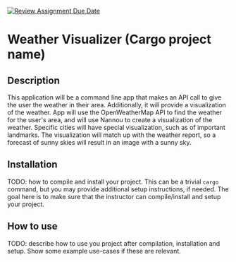 [![Review Assignment Due Date](https://classroom.github.com/assets/deadline-readme-button-22041afd0340ce965d47ae6ef1cefeee28c7c493a6346c4f15d667ab976d596c.svg)](https://classroom.github.com/a/c2Cd-Xpe)
# Weather Visualizer (Cargo project name)

## Description

This application will be a command line app that makes an API call to give the user the weather in their area. Additionally, it will provide a visualization of the weather. App will use the OpenWeatherMap API to find the weather for the user's area, and will use Nannou to create a visualization of the weather. Specific cities will have special visualization, such as of important landmarks. The visualization will match up with the weather report, so a forecast of sunny skies will result in an image with a sunny sky.

## Installation

TODO: how to compile and install your project. This can be a trivial `cargo` command, but you may provide additional setup instructions, if needed. The goal here is to make sure that the instructor can compile/install and setup your project.

## How to use

TODO: describe how to use you project after compilation, installation and setup. Show some example use-cases if these are relevant.
